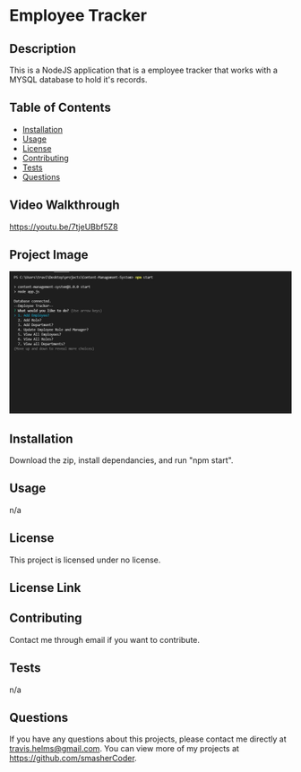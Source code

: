 # Employee Tracker

  ## Description
  This is a NodeJS application that is a employee tracker that works with a MYSQL database to hold it's records.

  ## Table of Contents
  * [Installation](#installation)
  * [Usage](#usage)
  * [License](#license)
  * [Contributing](#contributing)
  * [Tests](#tests)
  * [Questions](#questions)

  ## Video Walkthrough
  https://youtu.be/7tjeUBbf5Z8

  ## Project Image
  ![Screenshot of Project](.\emptrack.jpg)
  
  ## Installation 
  Download the zip, install dependancies, and run "npm start".

  ## Usage 
  n/a

  ## License 
  This project is licensed under no license.

  ## License Link
  

  ## Contributing 
  Contact me through email if you want to contribute.

  ## Tests
  n/a

  ## Questions
  If you have any questions about this projects, please contact me directly at travis.helms@gmail.com. You can view more of my projects at https://github.com/smasherCoder.

